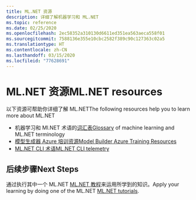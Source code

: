 ```yaml
---
title: ML.NET 资源
description: 详细了解机器学习和 ML.NET
ms.topic: reference
ms.date: 02/25/2020
ms.openlocfilehash: 2ec58352a310130d6611ed351ea563aeca558f01
ms.sourcegitcommit: 7588136e355e10cbc2582f389c90c127363c02a5
ms.translationtype: HT
ms.contentlocale: zh-CN
ms.lasthandoff: 03/15/2020
ms.locfileid: "77628691"
---
```

# <a name="mlnet-resources"></a><span data-ttu-id="aff49-103">ML.NET 资源</span><span class="sxs-lookup"><span data-stu-id="aff49-103">ML.NET resources</span></span>

<span data-ttu-id="aff49-104">以下资源可帮助你详细了解 ML.NET</span><span class="sxs-lookup"><span data-stu-id="aff49-104">The following resources help you to learn more about ML.NET</span></span>

- <span data-ttu-id="aff49-105">机器学习和 Ml.NET 术语的[词汇表](glossary.md)</span><span class="sxs-lookup"><span data-stu-id="aff49-105">[Glossary](glossary.md) of machine learning and ML.NET terminology</span></span>
- [<span data-ttu-id="aff49-106">模型生成器 Azure 培训资源</span><span class="sxs-lookup"><span data-stu-id="aff49-106">Model Builder Azure Training Resources</span></span>](azure-training-concepts-model-builder.md)
- [<span data-ttu-id="aff49-107">ML.NET CLI 术语</span><span class="sxs-lookup"><span data-stu-id="aff49-107">ML.NET CLI telemetry</span></span>](ml-net-cli-telemetry.md)

## <a name="next-steps"></a><span data-ttu-id="aff49-108">后续步骤</span><span class="sxs-lookup"><span data-stu-id="aff49-108">Next Steps</span></span>

<span data-ttu-id="aff49-109">通过执行其中一个 ML.NET [ML.NET 教程](../tutorials/index.md)来运用所学到的知识。</span><span class="sxs-lookup"><span data-stu-id="aff49-109">Apply your learning by doing one of the ML.NET [ML.NET tutorials](../tutorials/index.md).</span></span>
